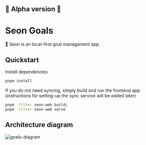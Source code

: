 ## 🚧 Alpha version 🚧

# Seon Goals

📖 Seon is an local-first goal management app.

## Quickstart

Install dependencies

```sh
pnpm install
```

If you do not need syncing, simply build and run the frontend app:
(instructions for setting-up the sync service will be added later)

```sh
pnpm -filter seon-web build;
pnpm -filter seon-web serve
```

## Architecture diagram

![goals-diagram](https://github.com/user-attachments/assets/1f4e12d6-31eb-4ff3-b9ea-a17bcc2306e6)
